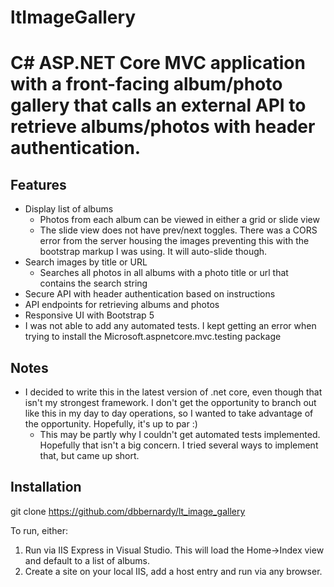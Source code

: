 # ltImageGallery

# C# ASP.NET Core MVC application with a front-facing album/photo gallery that calls an external API to retrieve albums/photos with header authentication.

## Features
- Display list of albums
  - Photos from each album can be viewed in either a grid or slide view
  - The slide view does not have prev/next toggles. There was a CORS error from the server housing the images preventing this with the bootstrap markup I was using. It will auto-slide though.
- Search images by title or URL
  - Searches all photos in all albums with a photo title or url that contains the search string
- Secure API with header authentication based on instructions
- API endpoints for retrieving albums and photos
- Responsive UI with Bootstrap 5
- I was not able to add any automated tests. I kept getting an error when trying to install the Microsoft.aspnetcore.mvc.testing package

## Notes
- I decided to write this in the latest version of .net core, even though that isn't my strongest framework. I don't get the opportunity to branch out like this in my day to day operations, so I wanted to take advantage of the opportunity. Hopefully, it's up to par :)
  - This may be partly why I couldn't get automated tests implemented. Hopefully that isn't a big concern. I tried several ways to implement that, but came up short.

## Installation

git clone https://github.com/dbbernardy/lt_image_gallery

To run, either:
  1. Run via IIS Express in Visual Studio. This will load the Home->Index view and default to a list of albums.
  2. Create a site on your local IIS, add a host entry and run via any browser.
